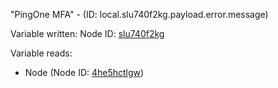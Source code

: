 "PingOne MFA" - (ID: local.slu740f2kg.payload.error.message)

Variable written:
Node ID: [slu740f2kg](../nodes/slu740f2kg.md)

Variable reads:
* Node (Node ID: [4he5hctlgw](../nodes/4he5hctlgw.md))
